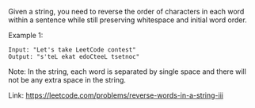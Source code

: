 Given a string, you need to reverse the order of characters in each word within a sentence while still preserving whitespace and initial word order.

Example 1:

```
Input: "Let's take LeetCode contest"
Output: "s'teL ekat edoCteeL tsetnoc"
```

Note: In the string, each word is separated by single space and there will not be any extra space in the string.

Link: https://leetcode.com/problems/reverse-words-in-a-string-iii
